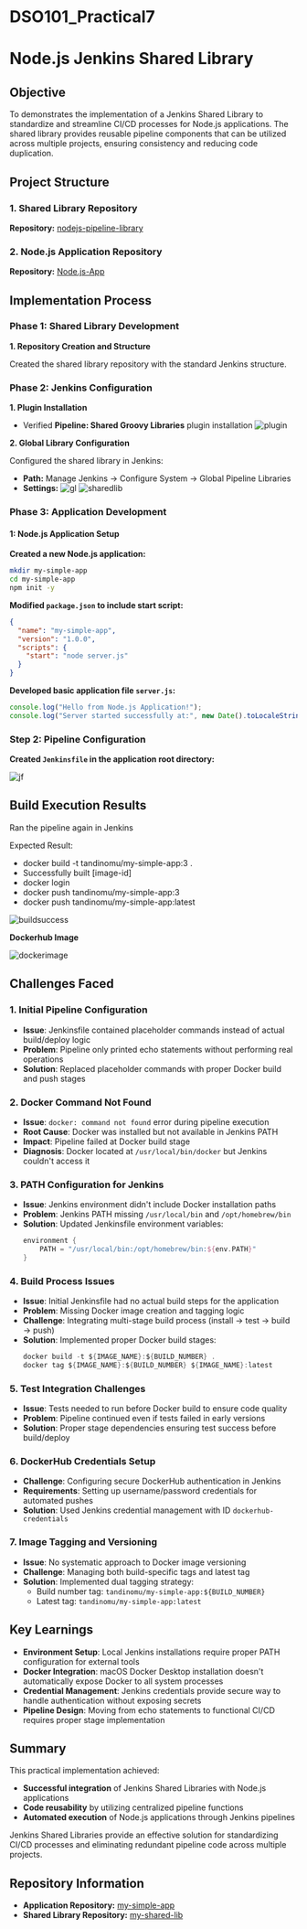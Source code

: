 # DSO101_Practical7

# Node.js Jenkins Shared Library

## Objective

To demonstrates the implementation of a Jenkins Shared Library to standardize and streamline CI/CD processes for Node.js applications. The shared library provides reusable pipeline components that can be utilized across multiple projects, ensuring consistency and reducing code duplication.

## Project Structure

### 1. Shared Library Repository
**Repository:** [nodejs-pipeline-library](https://github.com/tandinomu/nodejs-pipeline-library)

### 2. Node.js Application Repository
**Repository:** [Node.js-App](https://github.com/tandinomu/Node.js-App)

## Implementation Process

### Phase 1: Shared Library Development

**1. Repository Creation and Structure**

Created the shared library repository with the standard Jenkins structure.

### Phase 2: Jenkins Configuration

**1. Plugin Installation**
- Verified **Pipeline: Shared Groovy Libraries** plugin installation
![plugin](./images/plugin.png)

**2. Global Library Configuration**

Configured the shared library in Jenkins:
- **Path:** Manage Jenkins → Configure System → Global Pipeline Libraries
- **Settings:**
![gl](./images/library.png)
![sharedlib](./images/sharedlib.png)

### Phase 3: Application Development


#### 1: Node.js Application Setup

**Created a new Node.js application:**

```bash
mkdir my-simple-app
cd my-simple-app
npm init -y
```

**Modified `package.json` to include start script:**

```json
{
  "name": "my-simple-app",
  "version": "1.0.0",
  "scripts": {
    "start": "node server.js"
  }
}
```

**Developed basic application file `server.js`:**

```javascript
console.log("Hello from Node.js Application!");
console.log("Server started successfully at:", new Date().toLocaleString());
```

### Step 2: Pipeline Configuration

**Created `Jenkinsfile` in the application root directory:**

![jf](./images/jenkinsfile.png)

## Build Execution Results

Ran the pipeline again in Jenkins

Expected Result:
- docker build -t tandinomu/my-simple-app:3 .
- Successfully built [image-id]
- docker login
- docker push tandinomu/my-simple-app:3
- docker push tandinomu/my-simple-app:latest

![buildsuccess](./images/successfulbuild.png)

**Dockerhub Image**

![dockerimage](./images/image.png)


## Challenges Faced

### 1. **Initial Pipeline Configuration**
- **Issue**: Jenkinsfile contained placeholder commands instead of actual build/deploy logic
- **Problem**: Pipeline only printed echo statements without performing real operations
- **Solution**: Replaced placeholder commands with proper Docker build and push stages

### 2. **Docker Command Not Found**
- **Issue**: `docker: command not found` error during pipeline execution
- **Root Cause**: Docker was installed but not available in Jenkins PATH
- **Impact**: Pipeline failed at Docker build stage
- **Diagnosis**: Docker located at `/usr/local/bin/docker` but Jenkins couldn't access it



### 3. **PATH Configuration for Jenkins**
- **Issue**: Jenkins environment didn't include Docker installation paths
- **Problem**: Jenkins PATH missing `/usr/local/bin` and `/opt/homebrew/bin`
- **Solution**: Updated Jenkinsfile environment variables:
  ```groovy
  environment {
      PATH = "/usr/local/bin:/opt/homebrew/bin:${env.PATH}"
  }
  ```

### 4. **Build Process Issues**
- **Issue**: Initial Jenkinsfile had no actual build steps for the application
- **Problem**: Missing Docker image creation and tagging logic
- **Challenge**: Integrating multi-stage build process (install → test → build → push)
- **Solution**: Implemented proper Docker build stages:
  ```groovy
  docker build -t ${IMAGE_NAME}:${BUILD_NUMBER} .
  docker tag ${IMAGE_NAME}:${BUILD_NUMBER} ${IMAGE_NAME}:latest
  ```

### 5. **Test Integration Challenges**
- **Issue**: Tests needed to run before Docker build to ensure code quality
- **Problem**: Pipeline continued even if tests failed in early versions
- **Solution**: Proper stage dependencies ensuring test success before build/deploy

### 6. **DockerHub Credentials Setup**

- **Challenge**: Configuring secure DockerHub authentication in Jenkins
- **Requirements**: Setting up username/password credentials for automated pushes
- **Solution**: Used Jenkins credential management with ID `dockerhub-credentials`

### 7. **Image Tagging and Versioning**
- **Issue**: No systematic approach to Docker image versioning
- **Challenge**: Managing both build-specific tags and latest tag
- **Solution**: Implemented dual tagging strategy:
  - Build number tag: `tandinomu/my-simple-app:${BUILD_NUMBER}`
  - Latest tag: `tandinomu/my-simple-app:latest`

## Key Learnings

- **Environment Setup**: Local Jenkins installations require proper PATH configuration for external tools
- **Docker Integration**: macOS Docker Desktop installation doesn't automatically expose Docker to all system processes
- **Credential Management**: Jenkins credentials provide secure way to handle authentication without exposing secrets
- **Pipeline Design**: Moving from echo statements to functional CI/CD requires proper stage implementation

## Summary

This practical implementation achieved:

* **Successful integration** of Jenkins Shared Libraries with Node.js applications
* **Code reusability** by utilizing centralized pipeline functions
* **Automated execution** of Node.js applications through Jenkins pipelines

Jenkins Shared Libraries provide an effective solution for standardizing CI/CD processes and eliminating redundant pipeline code across multiple projects.

## Repository Information

* **Application Repository:** [my-simple-app](https://github.com/tandinomu/Node.js-App)
* **Shared Library Repository:** [my-shared-lib](https://github.com/tandinomu/nodejs-pipeline-library)

